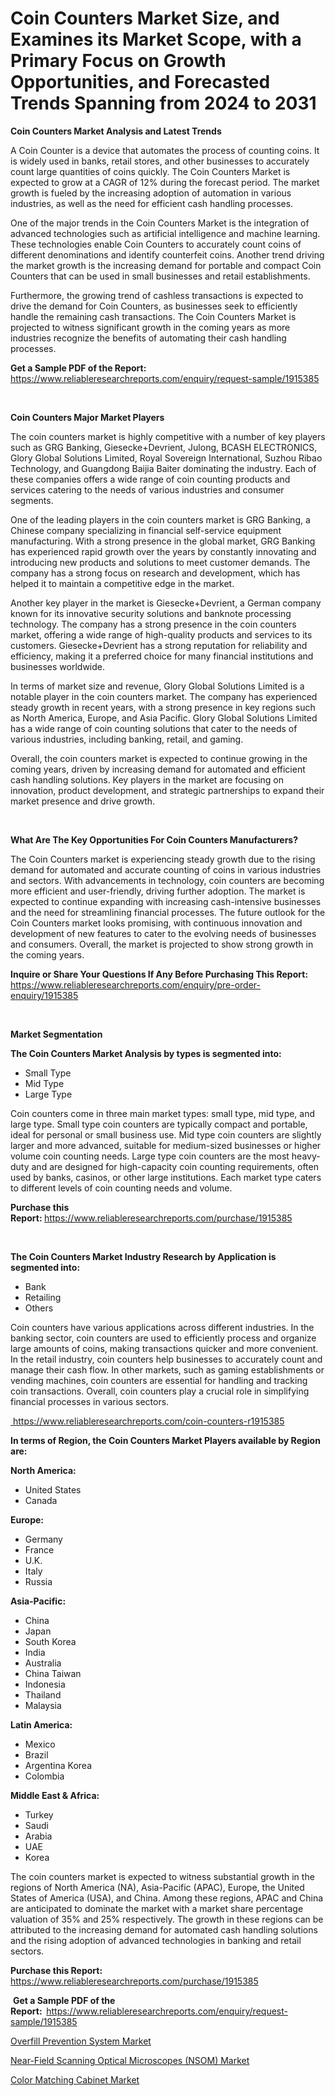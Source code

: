 <p><h1>Coin Counters Market Size, and Examines its Market Scope, with a Primary Focus on Growth Opportunities, and Forecasted Trends Spanning from 2024 to 2031</h1></p><p><strong>Coin Counters Market Analysis and Latest Trends</strong></p>
<p><p>A Coin Counter is a device that automates the process of counting coins. It is widely used in banks, retail stores, and other businesses to accurately count large quantities of coins quickly. The Coin Counters Market is expected to grow at a CAGR of 12% during the forecast period. The market growth is fueled by the increasing adoption of automation in various industries, as well as the need for efficient cash handling processes.</p><p>One of the major trends in the Coin Counters Market is the integration of advanced technologies such as artificial intelligence and machine learning. These technologies enable Coin Counters to accurately count coins of different denominations and identify counterfeit coins. Another trend driving the market growth is the increasing demand for portable and compact Coin Counters that can be used in small businesses and retail establishments.</p><p>Furthermore, the growing trend of cashless transactions is expected to drive the demand for Coin Counters, as businesses seek to efficiently handle the remaining cash transactions. The Coin Counters Market is projected to witness significant growth in the coming years as more industries recognize the benefits of automating their cash handling processes.</p></p>
<p><strong>Get a Sample PDF of the Report:&nbsp;</strong> <a href="https://www.reliableresearchreports.com/enquiry/request-sample/1915385">https://www.reliableresearchreports.com/enquiry/request-sample/1915385</a></p>
<p>&nbsp;</p>
<p><strong>Coin Counters Major Market Players</strong></p>
<p><p>The coin counters market is highly competitive with a number of key players such as GRG Banking, Giesecke+Devrient, Julong, BCASH ELECTRONICS, Glory Global Solutions Limited, Royal Sovereign International, Suzhou Ribao Technology, and Guangdong Baijia Baiter dominating the industry. Each of these companies offers a wide range of coin counting products and services catering to the needs of various industries and consumer segments.</p><p>One of the leading players in the coin counters market is GRG Banking, a Chinese company specializing in financial self-service equipment manufacturing. With a strong presence in the global market, GRG Banking has experienced rapid growth over the years by constantly innovating and introducing new products and solutions to meet customer demands. The company has a strong focus on research and development, which has helped it to maintain a competitive edge in the market.</p><p>Another key player in the market is Giesecke+Devrient, a German company known for its innovative security solutions and banknote processing technology. The company has a strong presence in the coin counters market, offering a wide range of high-quality products and services to its customers. Giesecke+Devrient has a strong reputation for reliability and efficiency, making it a preferred choice for many financial institutions and businesses worldwide.</p><p>In terms of market size and revenue, Glory Global Solutions Limited is a notable player in the coin counters market. The company has experienced steady growth in recent years, with a strong presence in key regions such as North America, Europe, and Asia Pacific. Glory Global Solutions Limited has a wide range of coin counting solutions that cater to the needs of various industries, including banking, retail, and gaming.</p><p>Overall, the coin counters market is expected to continue growing in the coming years, driven by increasing demand for automated and efficient cash handling solutions. Key players in the market are focusing on innovation, product development, and strategic partnerships to expand their market presence and drive growth.</p></p>
<p>&nbsp;</p>
<p><strong>What Are The Key Opportunities For Coin Counters Manufacturers?</strong></p>
<p><p>The Coin Counters market is experiencing steady growth due to the rising demand for automated and accurate counting of coins in various industries and sectors. With advancements in technology, coin counters are becoming more efficient and user-friendly, driving further adoption. The market is expected to continue expanding with increasing cash-intensive businesses and the need for streamlining financial processes. The future outlook for the Coin Counters market looks promising, with continuous innovation and development of new features to cater to the evolving needs of businesses and consumers. Overall, the market is projected to show strong growth in the coming years.</p></p>
<p><strong>Inquire or Share Your Questions If Any Before Purchasing This Report:</strong> <a href="https://www.reliableresearchreports.com/enquiry/pre-order-enquiry/1915385">https://www.reliableresearchreports.com/enquiry/pre-order-enquiry/1915385</a></p>
<p>&nbsp;</p>
<p><strong>Market Segmentation</strong></p>
<p><strong>The Coin Counters Market Analysis by types is segmented into:</strong></p>
<p><ul><li>Small Type</li><li>Mid Type</li><li>Large Type</li></ul></p>
<p><p>Coin counters come in three main market types: small type, mid type, and large type. Small type coin counters are typically compact and portable, ideal for personal or small business use. Mid type coin counters are slightly larger and more advanced, suitable for medium-sized businesses or higher volume coin counting needs. Large type coin counters are the most heavy-duty and are designed for high-capacity coin counting requirements, often used by banks, casinos, or other large institutions. Each market type caters to different levels of coin counting needs and volume.</p></p>
<p><strong>Purchase this Report:&nbsp;</strong><a href="https://www.reliableresearchreports.com/purchase/1915385">https://www.reliableresearchreports.com/purchase/1915385</a></p>
<p>&nbsp;</p>
<p><strong>The Coin Counters Market Industry Research by Application is segmented into:</strong></p>
<p><ul><li>Bank</li><li>Retailing</li><li>Others</li></ul></p>
<p><p>Coin counters have various applications across different industries. In the banking sector, coin counters are used to efficiently process and organize large amounts of coins, making transactions quicker and more convenient. In the retail industry, coin counters help businesses to accurately count and manage their cash flow. In other markets, such as gaming establishments or vending machines, coin counters are essential for handling and tracking coin transactions. Overall, coin counters play a crucial role in simplifying financial processes in various sectors.</p></p>
<p><a href="https://www.reliableresearchreports.com/coin-counters-r1915385">&nbsp;https://www.reliableresearchreports.com/coin-counters-r1915385</a></p>
<p><strong>In terms of Region, the Coin Counters Market Players available by Region are:</strong></p>
<p>
    <p> <strong> North America: </strong>
        <ul>
            <li>United States</li>
            <li>Canada</li>
        </ul>
        </p> 
    <p> <strong> Europe: </strong>
        <ul>
            <li>Germany</li>
            <li>France</li>
            <li>U.K.</li>
            <li>Italy</li>
            <li>Russia</li>
        </ul>
        </p> 
    <p> <strong> Asia-Pacific: </strong>
        <ul>
            <li>China</li>
            <li>Japan</li>
            <li>South Korea</li>
            <li>India</li>
            <li>Australia</li>
            <li>China Taiwan</li>
            <li>Indonesia</li>
            <li>Thailand</li>
            <li>Malaysia</li>
        </ul>
        </p> 
    <p> <strong> Latin America: </strong>
        <ul>
            <li>Mexico</li>
            <li>Brazil</li>
            <li>Argentina Korea</li>
            <li>Colombia</li>
        </ul>
        </p> 
    <p> <strong> Middle East & Africa: </strong>
        <ul>
            <li>Turkey</li>
            <li>Saudi</li>
            <li>Arabia</li>
            <li>UAE</li>
            <li>Korea</li>
        </ul>
    </p>
    </p>
<p><p>The coin counters market is expected to witness substantial growth in the regions of North America (NA), Asia-Pacific (APAC), Europe, the United States of America (USA), and China. Among these regions, APAC and China are anticipated to dominate the market with a market share percentage valuation of 35% and 25% respectively. The growth in these regions can be attributed to the increasing demand for automated cash handling solutions and the rising adoption of advanced technologies in banking and retail sectors.</p></p>
<p><strong>Purchase this Report: </strong><a href="https://www.reliableresearchreports.com/purchase/1915385">https://www.reliableresearchreports.com/purchase/1915385</a></p>
<p>&nbsp;<strong>Get a Sample PDF of the Report:&nbsp;&nbsp;</strong><a href="https://www.reliableresearchreports.com/enquiry/request-sample/1915385">https://www.reliableresearchreports.com/enquiry/request-sample/1915385</a></p>
<p><strong></strong></p>
<p><p><a href="https://medium.com/@clairhane_9803/global-overfill-prevention-system-industry-types-applications-market-players-regional-growth-f799e6c9ae07">Overfill Prevention System Market</a></p><p><a href="https://github.com/liliskanaya73/Market-Research-Report-List-1/blob/main/near-field-scanning-optical-microscopes-nsom-market.md">Near-Field Scanning Optical Microscopes (NSOM) Market</a></p><p><a href="https://medium.com/@samirmayert184/global-color-matching-cabinet-market-share-and-growth-opportunities-and-market-size-growing-with-a-c7eeec46f815">Color Matching Cabinet Market</a></p></p>